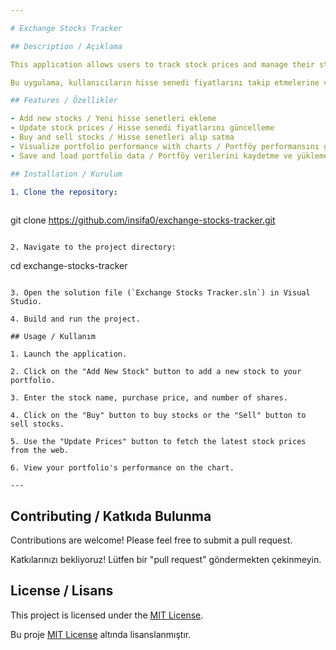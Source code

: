```yaml
---

# Exchange Stocks Tracker

## Description / Açıklama

This application allows users to track stock prices and manage their stock portfolio. Users can add new stocks, update prices, buy or sell stocks, and visualize their portfolio's performance through charts.

Bu uygulama, kullanıcıların hisse senedi fiyatlarını takip etmelerine ve hisse senedi portföylerini yönetmelerine olanak tanır. Kullanıcılar yeni hisse senetleri ekleyebilir, fiyatları güncelleyebilir, hisse senetleri alıp satabilir ve portföy performansını grafikler aracılığıyla görselleştirebilir.

## Features / Özellikler

- Add new stocks / Yeni hisse senetleri ekleme
- Update stock prices / Hisse senedi fiyatlarını güncelleme
- Buy and sell stocks / Hisse senetleri alıp satma
- Visualize portfolio performance with charts / Portföy performansını grafiklerle görselleştirme
- Save and load portfolio data / Portföy verilerini kaydetme ve yükleme

## Installation / Kurulum

1. Clone the repository:
   
   ```
   git clone https://github.com/insifa0/exchange-stocks-tracker.git
   ```

2. Navigate to the project directory:
   
   ```
   cd exchange-stocks-tracker
   ```

3. Open the solution file (`Exchange Stocks Tracker.sln`) in Visual Studio.

4. Build and run the project.

## Usage / Kullanım

1. Launch the application.

2. Click on the "Add New Stock" button to add a new stock to your portfolio.

3. Enter the stock name, purchase price, and number of shares.

4. Click on the "Buy" button to buy stocks or the "Sell" button to sell stocks.

5. Use the "Update Prices" button to fetch the latest stock prices from the web.

6. View your portfolio's performance on the chart.

---
```


## Contributing / Katkıda Bulunma

Contributions are welcome! Please feel free to submit a pull request.

Katkılarınızı bekliyoruz! Lütfen bir "pull request" göndermekten çekinmeyin.

## License / Lisans

This project is licensed under the [MIT License](LICENSE).

Bu proje [MIT License](LICENSE) altında lisanslanmıştır.
